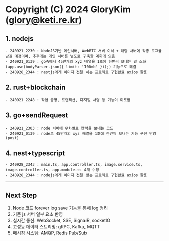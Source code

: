 # Copyright (C) 2024 GloryKim (glory@keti.re.kr)

## 1. nodejs
    - 240921_2230 : NodeJS기반 메인서버, WebRTC 서버 이식 + 해당 서버에 각종 로그를 남길 예정이며, 추후에는 메인 서버를 별도로 구축할 계획에 있음
    - 240921_0139 : go측에서 45만개의 xyz 배열을 1초에 한번씩 보내는 걸 소화 (app.use(bodyParser.json({ limit: '100mb' }));) 기능으로 해결
    - 240928_2344 : nestjs에게 이미지 전달 하는 프로젝트 구현완료 axios 활용

## 2. rust+blockchain
    - 240921_2248 : 작업 증명, 트랜잭션, 디지털 서명 등 기능이 미포함

## 3. go+sendRequest
    - 240921_2303 : node 서버에 무차별로 연락을 보내는 코드
    - 240921_0139 : node로 45만개의 xyz 배열을 1초에 한번씩 보내는 기능 구현 반영 (post)

## 4. nest+typescript
    - 240928_2343 : main.ts, app.controller.ts, image.service.ts, image.controller.ts, app.module.ts 4개 수정
    - 240928_2344 : nodejs에게 이미지 전달 받는 프로젝트 구현완료 axios 활용

---

## Next Step
1. Node 코드 forever log save 기능을 통해 log 정리
2. 기존 js 서버 일부 요소 반영
3. 실시간 통신: WebSocket, SSE, SignalR, socketIO
4. 고성능 데이터 스트리밍: gRPC, Kafka, MQTT
5. 메시징 시스템: AMQP, Redis Pub/Sub